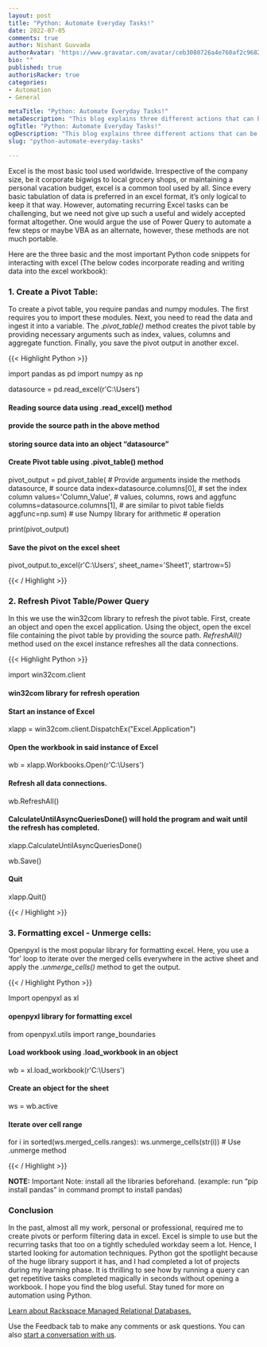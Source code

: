```yaml
---
layout: post
title: "Python: Automate Everyday Tasks!"
date: 2022-07-05
comments: true
author: Nishant Guvvada
authorAvatar: 'https://www.gravatar.com/avatar/ceb3080726a4e760af2c968219f8bbed'
bio: ""
published: true
authorisRacker: true
categories: 
- Automation
- General

metaTitle: "Python: Automate Everyday Tasks!"
metaDescription: "This blog explains three different actions that can be automated and performed with Python on Excel"
ogTitle: "Python: Automate Everyday Tasks!"
ogDescription: "This blog explains three different actions that can be automated and performed with Python on Excel"
slug: "python-automate-everyday-tasks" 

---
```


Excel is the most basic tool used worldwide. Irrespective of the company size, be it corporate bigwigs to local grocery shops, or maintaining a personal vacation budget, excel is a common tool used by all. Since every basic tabulation of data is preferred in an excel format, it’s only logical to keep it that way. However, automating recurring Excel tasks can be challenging, but we need not give up such a useful and widely accepted format altogether. One would argue the use of Power Query to automate a few steps or maybe VBA as an alternate, however, these methods are not much portable.

<!--more-->

Here are the three basic and the most important Python code snippets for interacting with excel (The below codes incorporate reading and writing data into the excel workbook):

### 1. Create a Pivot Table:
To create a pivot table, you require pandas and numpy modules. The first requires you to import these modules. Next, you need to read the data and ingest it into a variable. The *.pivot_table()* method creates the pivot table by providing necessary arguments such as index, values, columns and aggregate function. Finally, you save the pivot output in another excel.

{{< Highlight Python >}}

import pandas as pd
import numpy as np

datasource = pd.read_excel(r'C:\Users\')
#### Reading source data using .read_excel() method
#### provide the source path in the above method
#### storing source data into an object “datasource”

#### Create Pivot table using .pivot_table() method
pivot_output = pd.pivot_table(		# Provide arguments inside the methods
    datasource,				# source data
    index=datasource.columns[0],	# set the index column
    values='Column_Value',		# values, columns, rows and aggfunc
    columns=datasource.columns[1],	# are similar to pivot table fields
    aggfunc=np.sum)			# use Numpy library for arithmetic
					# operation

print(pivot_output)

#### Save the pivot on the excel sheet
pivot_output.to_excel(r'C:\Users\', sheet_name='Sheet1', startrow=5)

{{< / Highlight >}}


###  2.	Refresh Pivot Table/Power Query

In this we use the win32com library to refresh the pivot table. First, create an object and open the excel application. Using the object, open the excel file containing the pivot table by providing the source path. *RefreshAll()* method used on the excel instance refreshes all the data connections.

{{< Highlight Python >}}

import win32com.client
#### win32com library for refresh operation

#### Start an instance of Excel
xlapp = win32com.client.DispatchEx("Excel.Application")

#### Open the workbook in said instance of Excel
wb = xlapp.Workbooks.Open(r'C:\Users\')

#### Refresh all data connections.
wb.RefreshAll()

#### CalculateUntilAsyncQueriesDone() will hold the program and wait until the refresh has completed.
xlapp.CalculateUntilAsyncQueriesDone()

wb.Save()

#### Quit
xlapp.Quit()

{{< / Highlight >}}


### 3.	Formatting excel - Unmerge cells:

Openpyxl is the most popular library for formatting excel. Here, you use a ‘for’ loop to iterate over the merged cells everywhere in the active sheet and apply the *.unmerge_cells()* method to get the output.

{{< / Highlight Python >}}

Import openpyxl as xl
#### openpyxl library for formatting excel
from openpyxl.utils import range_boundaries

#### Load workbook using .load_workbook in an object
wb = xl.load_workbook(r'C:\Users\')

#### Create an object for the sheet
ws = wb.active

#### Iterate over cell range
for i in sorted(ws.merged_cells.ranges):
    ws.unmerge_cells(str(i)) 			# Use .unmerge method

{{< / Highlight >}}

**NOTE:** Important Note: install all the libraries beforehand. (example: run “pip install pandas” in command prompt to install pandas)


### Conclusion
In the past, almost all my work, personal or professional, required me to create pivots or perform filtering data in excel. Excel is simple to use but the recurring tasks that too on a tightly scheduled workday seem a lot. Hence, I started looking for automation techniques. Python got the spotlight because of the huge library support it has, and I had completed a lot of projects during my learning phase. It is thrilling to see how by running a query can get repetitive tasks completed magically in seconds without opening a workbook. I hope you find the blog useful. Stay tuned for more on automation using Python. 


<a class="cta purple" id="cta" href="https://www.rackspace.com/data/managed-sql"> Learn about Rackspace Managed Relational Databases.</a>


Use the Feedback tab to make any comments or ask questions. You can also
[start a conversation with us](https://www.rackspace.com/contact).